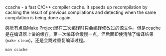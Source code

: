 ccache - a fast C/C++ compiler cache. It speeds up recompilation by caching the result of previous compilations and detecting when the same compilation is being done again.

感觉有点像Make Project里在二次编译时只会编译修改过的源文件。但是ccache是在编译器上做的缓存，第一次编译会缓慢一点，但后面即使清除了编译结果(`make clean`)，还是会跳过重复编译过程。

`man ccache`
